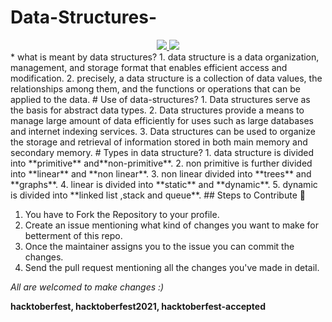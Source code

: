 # Data-Structures-
<div align="center">
 <a href="https://github.com/krishna14kant/Data-Structures-"><img src="https://img.shields.io/github/contributors/krishna14kant/Data-Structures-?style=plastic">
 </a>
 <a href="https://github.com/krishna14kant/Data-Structures-"><img src="https://img.shields.io/github/repo-size/krishna14kant/Data-Structures-?style=plastic">
 </a>
</div>
* what is meant by data structures?
 1. data structure is a data organization, management, and storage format that enables efficient access and modification.
 2.  precisely, a data structure is a collection of data values, the relationships among them, and the functions or operations that can be applied to the data.
 # Use of data-structures?
 1. Data structures serve as the basis for abstract data types.
 2. Data structures provide a means to manage large amount of data efficiently for uses such as large databases and internet indexing services.
 3.  Data structures can be used to organize the storage and retrieval of information stored in both main memory and secondary memory.
 # Types in data structure?
 1. data structure is divided into **primitive** and**non-primitive**.
 2. non primitive is further divided into **linear** and **non linear**.
 3. non linear divided into **trees** and **graphs**.
 4. linear is divided into **static** and **dynamic**.
 5. dynamic is divided into **linked list ,stack and queue**.
 ## Steps to Contribute 📑

1. You have to Fork the Repository to your profile.
2. Create an issue mentioning what kind of changes you want to make for betterment of this repo.
3. Once the maintainer assigns you to the issue you can commit the changes.
4. Send the pull request mentioning all the changes you've made in detail.

*All are welcomed to make changes :)*


**hacktoberfest, hacktoberfest2021, hacktoberfest-accepted**
